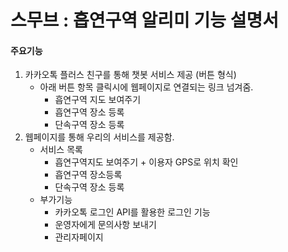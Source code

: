 # 스무브 : 흡연구역 알리미 기능 설명서

#### 주요기능

1. 카카오톡 플러스 친구를 통해 챗봇 서비스 제공 (버튼 형식)
   * 아래 버튼 항목 클릭시에 웹페이지로 연결되는 링크 넘겨줌. 
     * 흡연구역 지도 보여주기 
     * 흡연구역 장소 등록
     * 단속구역 장소 등록
2. 웹페이지를 통해 우리의 서비스를 제공함. 
   * 서비스 목록
     * 흡연구역지도 보여주기 + 이용자 GPS로 위치 확인
     * 흡연구역 장소등록 
     * 단속구역 장소 등록
   * 부가기능
     * 카카오톡 로그인 API를 활용한 로그인 기능
     * 운영자에게 문의사항 보내기
     * 관리자페이지

